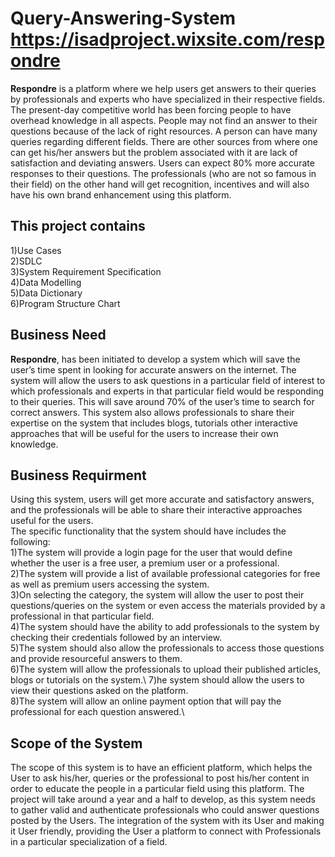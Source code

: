 # Query-Answering-System     https://isadproject.wixsite.com/respondre

**Respondre** is a platform where we help users get answers to their queries by professionals and experts who have specialized in their respective fields. The present-day competitive world has been forcing people to have overhead knowledge in all aspects. People may not find an answer to their questions because of the lack of right resources. A person can have many queries regarding different fields. There are other sources from where one can get his/her answers but the problem associated with it are lack of satisfaction and deviating answers. Users can expect 80% more accurate responses to their questions. The professionals (who are not so famous in their field) on the other hand will get recognition, incentives and will also have his own brand enhancement using this platform.

## This project contains

1)Use Cases\
2)SDLC\
3)System Requirement Specification\
4)Data Modelling\
5)Data Dictionary\
6)Program Structure Chart

## Business Need

**Respondre**, has been initiated to develop a system which will save the user’s time spent in looking for accurate answers on the internet. The system will allow the users to ask questions in a particular field of interest to which professionals and experts in that particular field would be responding to their queries. This will save around 70% of the user’s time to search for correct answers. This system also allows professionals to share their expertise on the system that includes blogs, tutorials other interactive approaches that will be useful for the users to increase their own knowledge. 

## Business Requirment

Using this system, users will get more accurate and satisfactory answers, and the professionals will be able to share their interactive approaches useful for the users.\
The specific functionality that the system should have includes the following:\
1)The system will provide a login page for the user that would define whether the user is a free user, a premium user or a professional.\
2)The system will provide a list of available professional categories for free as well as premium users accessing the system.\
3)On selecting the category, the system will allow the user to post their questions/queries on the system or even access the materials provided by a professional in that particular field.\
4)The system should have the ability to add professionals to the system by checking their credentials followed by an interview.\
5)The system should also allow the professionals to access those questions and provide resourceful answers to them.\
6)The system will allow the professionals to upload their published articles, blogs or tutorials on the system.\ 
7)he system should allow the users to view their questions asked on the platform.\
8)The system will allow an online payment option that will pay the professional for each question answered.\

## Scope of the System

The scope of this system is to have an efficient platform, which helps the User to ask his/her, queries or the professional to post his/her content in order to educate the people in a particular field using this platform. The project will take around a year and a half to develop, as this system needs to gather valid and authenticate professionals who could answer questions posted by the Users. The integration of the system with its User and making it User friendly, providing the User a platform to connect with Professionals in a particular specialization of a field.

